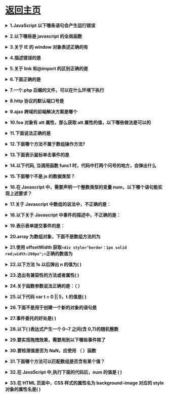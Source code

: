 # [返回主页](https://github.com/yisainan/web-interview/blob/master/README.md)

<b><details><summary>1.JavaScript 以下哪条语句会产生运行错误 </summary></b>

A. var obj = (); B. var obj = []; C. var obj = {}; D. var obj = //;

答案：AD

[参与互动](https://github.com/yisainan/web-interview/issues/543)

</details>

<b><details><summary>2.以下哪些是 javascript 的全局函数</summary></b>

```
A. escape	函数可对字符串进行编码，这样就可以在所有的计算机上读取该字符串。ECMAScript v3 反对使用该方法，应用使用 decodeURI() 和 decodeURIComponent() 替代它。
B. parseFloat	parseFloat() 函数可解析一个字符串，并返回一个浮点数。
该函数指定字符串中的首个字符是否是数字。如果是，则对字符串进行解析，直到到达数字的末端为止，然后以数字返回该数字，而不是作为字符串。
C. eval	 函数可计算某个字符串，并执行其中的的 JavaScript 代码。
D. setTimeout
E. alert
```

答案：ABC

[参与互动](https://github.com/yisainan/web-interview/issues/544)

</details>

<b><details><summary>3.关于 IE 的 window 对象表述正确的有</summary></b>

```
A. window.opener属性本身就是指向window对象
B. window.reload()方法可以用来刷新当前页面  应该是location.reload或者window.location.reload
C. window.location="a.html"和window.location.href="a.html"的作用都是把当前页面替换成a.html页面
D. 定义了全局变量g;可以用window.g的方式来存取该变量
```

答案：ACD

[参与互动](https://github.com/yisainan/web-interview/issues/545)

</details>

<b><details><summary>4.描述错误的是</summary></b>

```
A：HTTP状态码302表示暂时性转移
B:domContentLoaded事件早于onload事件
C: IE678不支持事件捕获
D:localStorage 存储的数据在电脑重启后丢失
```

答案：D

解析：

HTTP 状态码 302 表示被请求的资源暂时转移(Moved temporatily)，然后会给出一个转移后的 URL，而浏览器在处理服务器返回的 302 错误时，原则上会重新建立一个 TCP 连接，然后再取重定向后的 URL 的页面;但是如果页面存在于缓存中，则不重新获取;

onload 事件触发时，页面上所有的 DOM，样式表，脚本，图片，flash 都已经加载完成了，domContentLoaded 事件触发时，仅当 DOM 加载完成，不包括样式表，图片，flash。

C 正确，故选 D

[参与互动](https://github.com/yisainan/web-interview/issues/546)

</details>

<b><details><summary>5.关于 link 和@import 的区别正确的是</summary></b>

```
A: link属于XHTML标签，而@import是CSS提供的;
B：页面被加载时，link会同时被加载，而后者引用的CSS会等到页面被加载完再加载
C：import只在IE5以上才能识别 而link是XHTML标签，无兼容问题
D: link方式的样式的权重高于@import的权重
```

答案：ABCD

[参与互动](https://github.com/yisainan/web-interview/issues/547)

</details>

<b><details><summary>6.下面正确的是</summary></b>

```
A: 跨域问题能通过JsonP方案解决
B：不同子域名间仅能通过修改window.name解决跨域   还可以通过script标签src  jsonp等h5 Java split等
C：只有在IE中可通过iframe嵌套跨域
D：MediaQuery属性是进行视频格式检测的属性是做响应式的
```

答案：A

[参与互动](https://github.com/yisainan/web-interview/issues/548)

</details>

<b><details><summary>7.一个.php 后缀的文件，可以在什么环境下执行</summary></b>

```
A mysql 数据库
B 浏览器
C apache 服务器
D Windows 系统
```

答案: C

解析:php 运行环境 apache

[参与互动](https://github.com/yisainan/web-interview/issues/603)

</details>

<b><details><summary>8.http 协议的默认端口号是</summary></b>

```
A 80
B 8888
C 8080
D 3306
```

答案: A

解析:服务器安装好之后，默认端口号是 80

[参与互动](https://github.com/yisainan/web-interview/issues/604)

</details>

<b><details><summary>9.ajax 跨域的前端解决方案是哪个</summary></b>

```
A cors
B jsonp
C 服务器代理
D promise
```

答案: B

解析:jsonp 是使用标签的 src 属性链接资源接口，在 url 中传递回调函数，实现跨域请求

[参与互动](https://github.com/yisainan/web-interview/issues/605)

</details>

<b><details><summary>10.foo 对象有 att 属性，那么获取 att 属性的值，以下哪些做法是可以的</summary></b>

```
A foo("att")
B foo["att"]
C foo{"att"}
D foo[att]
```

答案: B

[参与互动](https://github.com/yisainan/web-interview/issues/606)

</details>

<b><details><summary>11.下面说法正确的是</summary></b>

```
A setTimeout 函数是同步的
B setInterval 函数是异步的
C setTimeout(function( ) { } ,100) 会立即同步执行
D setInterval 函数会立即执行
```

答案: B

[参与互动](https://github.com/yisainan/web-interview/issues/607)

</details>

<b><details><summary>12.下面哪个方法不属于数组操作方法?</summary></b>

```
A shift()
B pop()
C push()
D replace()
```

答案: D

[参与互动](https://github.com/yisainan/web-interview/issues/608)

</details>

<b><details><summary>13.下面表示鼠标单击事件的是</summary></b>

```
A onclick
B onmouseover
C onmouseout
D onmousemove
```

答案: A

[参与互动](https://github.com/yisainan/web-interview/issues/609)

</details>

<b><details><summary>14.以下代码, 当调用函数 func1 时，代码中打两个问号的地方，会弹出什么</summary></b>

```js
var v1 = 250;
function func1() {
  alert(v1); //？？
  var v1 = 350;
}
```

```
A 250
B 350
C undefined
D 以上都不对
```

答案: C

解析:函数内部的 var v1 声明会提升到当前作用域顶部，但是赋值不会提升，所以 alert 的时候首先弹出当前作用域的 v1，值位 undefined

[参与互动](https://github.com/yisainan/web-interview/issues/610)

</details>

<b><details><summary>15.下面哪个不是 js 的数据类型？</summary></b>

```
A int
B number
C string
D boolean
```

答案: A

[参与互动](https://github.com/yisainan/web-interview/issues/611)

</details>

<b><details><summary>16.在 Javascript 中，需要声明一个整数类型的变量 num，以下哪个语句能实现上述要求？</summary></b>

```
A int num
B number num
C var num
D Integer num
```

答案: C

解析: var 关键字声明变量

[参与互动](https://github.com/yisainan/web-interview/issues/612)

</details>

<b><details><summary>17.关于 Javascript 中数组的说法中，不正确的是：</summary></b>

```
A 数组的长度必须在创建时给定，之后便不能改变
B 由于数组是对象，因此创建数组时可以使用 new 运算符 当然也可以不用的
C 数组内元素的类型可以不同
D 数组可以在声明的同时进行初始化
```

答案: A

解析: js 数组长度是可以变化的

[参与互动](https://github.com/yisainan/web-interview/issues/613)

</details>

<b><details><summary>18.以下关于 Javascript 中事件的描述中，不正确的是：</summary></b>

```
A onclick–鼠标单击事件
B onfocus–获取焦点事件
C onmouseover–鼠标指针移动到事件源对象上时触发的事件
D onsubmit–选择字段时触发的事件
```

答案: D

解析: change 需要选择的字段发生变化时才触发的事件

[参与互动](https://github.com/yisainan/web-interview/issues/614)

</details>

<b><details><summary>19.表示表单提交事件的是：</summary></b>

```
A onmousemove
B onchange
C onclick
D onsubmit
```

答案: D

[参与互动](https://github.com/yisainan/web-interview/issues/615)

</details>

<b><details><summary>20.array 为数组对象，下面不是数组方法的为</summary></b>

```
A array.zero()
B array.map()
C array.filter()
D array.push()
```

答案: A

[参与互动](https://github.com/yisainan/web-interview/issues/616)

</details>

<b><details><summary>21.使用 offsetWidth 获取`<div style="border：1px solid red;width:200px";>`正确的数值为</summary></b>

```
A 199
B 197
C 198
D 202
```

答案: D

解析: offsetWidth 获取的时候包括了边框 并且不带 px 单位

[参与互动](https://github.com/yisainan/web-interview/issues/617)

</details>

<b><details><summary>22.以下方法 1s 以后弹出 n 的值为( )</summary></b>

```js
var n = 10;
setInterval(function() {
  alert(n);
  var n = 100;
}, 1000);
```

```
A 10
B 100
C undefined
D 报错
```

答案: C

解析:
计时函数中，定义的变量 n 有声明提升，被提升到函数作用域顶部，即在 alert()之前，只提升声明，变量赋值位置不变，所以为 undefined

[参与互动](https://github.com/yisainan/web-interview/issues/618)

</details>

<b><details><summary>23.选出有兼容性的方法或者属性( )</summary></b>

```
A event.cancelBubble
B getElementById
C getElementsByTagName
D nodeType
```

答案: A

解析: event.cancelBubble 是 IE 老版本取消事件冒泡的方式

[参与互动](https://github.com/yisainan/web-interview/issues/619)

</details>

<b><details><summary>24.关于函数参数说法正确的是：（ ）</summary></b>

```
A 函数必须有参数
B 函数体中可以使用 arguments 来获取传递的实际参数值
C 函数必须有返回值
D 函数体中可以使用 parameters 来获取传递的实际参数
```

答案: B

解析: 可使用 arguments 在函数体中获取函数调用时的参数列表，在函数调用时，实参个数和形参个数可以不一致。

[参与互动](https://github.com/yisainan/web-interview/issues/620)

</details>

<b><details><summary>25.以下代码 var t = 0 || 5，t 的值是( )</summary></b>

```
A true
B false
C 5
D 0
```

答案: C

解析: 逻辑或的应用 0 位 false

[参与互动](https://github.com/yisainan/web-interview/issues/621)

</details>

<b><details><summary>26.下面不是用于创建一个新的对象的语句是</summary></b>

```
A var d = new Date();
B var f = ( );
C var o = new Object();
D var o = {title: "hello", author: "Tom"};
```

答案: B

[参与互动](https://github.com/yisainan/web-interview/issues/622)

</details>

<b><details><summary>27.事件委托的好处是( )</summary></b>

```
A 减少了事件绑定的数量;对后来动态创建的元素依然有效
B 和普通事件的执行没什么区别
C 降低了程序执行效率
D 以上都不对
```

答案: A

[参与互动](https://github.com/yisainan/web-interview/issues/623)

</details>

<b><details><summary>28.以下( )表达式产生一个 0~7 之间(含 0,7)的随机整数</summary></b>

```
A Math.floor(Math.random()*6)
B Math.floor(Math.random()*7)
C Math. floor(Math.random()\*8)
D Math.ceil(Math.random()8)
```

答案: C

解析:
生成 min ~ max （包含 max）的随机数公式：
Math.floor(Math.random()(max - min+1) + min)

[参与互动](https://github.com/yisainan/web-interview/issues/624)

</details>

<b><details><summary>29.要实现拖拽效果，需要用到以下哪些事件除了</summary></b>

```
A onmousedown
B onmouseup
C onmouseover
D onmousemove
```

答案: C

解析:
鼠标按下（onmousedown），鼠标移动（onmousemove），鼠标抬起（onmouseup）

[参与互动](https://github.com/yisainan/web-interview/issues/625)

</details>

<b><details><summary>30.要检测值是否为 NaN，应使用 （ ）函数</summary></b>

```
A Number( )
B parseInt ( )
C IsNaN( )
D isNaN( )
```

答案: D

[参与互动](https://github.com/yisainan/web-interview/issues/626)

</details>

<b><details><summary>31.下面哪个方法可以匹配数组是否含有某个值？</summary></b>

```
A sort()
B push()
C join()
D indexOf()
```

答案: D

[参与互动](https://github.com/yisainan/web-interview/issues/627)

</details>

<b><details><summary>32.在 JavaScript 中,执行下面的代码后，num 的值是 ( )</summary></b>

```js
var num = 0;
var t = num++ + num++;
```

```
A -1
B 0
C 2
D 13
```

答案: C

解析:
这个代码跟变量 t 没有关系，表达式中完成了两次 num 的自增，所以，结果是 2

[参与互动](https://github.com/yisainan/web-interview/issues/628)

</details>

<b><details><summary>33.在 HTML 页面中，CSS 样式的属性名为 background-image 对应的 style 对象的属性名是( )</summary></b>

```
A background-image
B backgroundImage
C image
D background
```

答案: B

解析: 省略中间的-，后面的单词，首字母大写

[参与互动](https://github.com/yisainan/web-interview/issues/629)

</details>